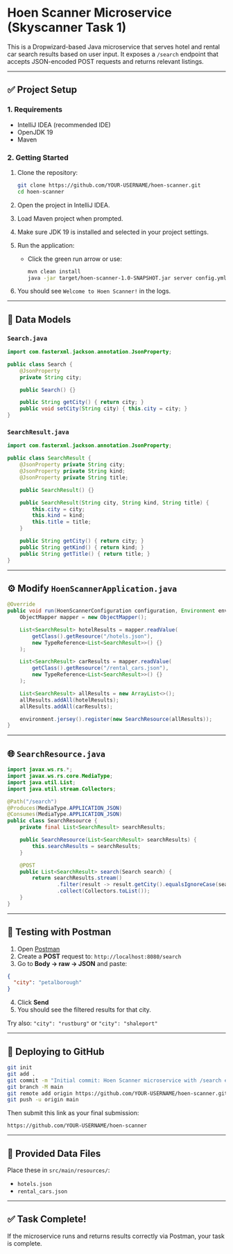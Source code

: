 
# Hoen Scanner Microservice (Skyscanner Task 1)

This is a Dropwizard-based Java microservice that serves hotel and rental car search results based on user input. It exposes a `/search` endpoint that accepts JSON-encoded POST requests and returns relevant listings.

---

## ✅ Project Setup

### 1. Requirements
- IntelliJ IDEA (recommended IDE)
- OpenJDK 19
- Maven

### 2. Getting Started
1. Clone the repository:
   ```bash
   git clone https://github.com/YOUR-USERNAME/hoen-scanner.git
   cd hoen-scanner
   ```

2. Open the project in IntelliJ IDEA.

3. Load Maven project when prompted.

4. Make sure JDK 19 is installed and selected in your project settings.

5. Run the application:
   - Click the green run arrow or use:
     ```bash
     mvn clean install
     java -jar target/hoen-scanner-1.0-SNAPSHOT.jar server config.yml
     ```

6. You should see `Welcome to Hoen Scanner!` in the logs.

---

## 🧩 Data Models

### `Search.java`
```java
import com.fasterxml.jackson.annotation.JsonProperty;

public class Search {
    @JsonProperty
    private String city;

    public Search() {}

    public String getCity() { return city; }
    public void setCity(String city) { this.city = city; }
}
```

### `SearchResult.java`
```java
import com.fasterxml.jackson.annotation.JsonProperty;

public class SearchResult {
    @JsonProperty private String city;
    @JsonProperty private String kind;
    @JsonProperty private String title;

    public SearchResult() {}

    public SearchResult(String city, String kind, String title) {
        this.city = city;
        this.kind = kind;
        this.title = title;
    }

    public String getCity() { return city; }
    public String getKind() { return kind; }
    public String getTitle() { return title; }
}
```

---

## ⚙️ Modify `HoenScannerApplication.java`
```java
@Override
public void run(HoenScannerConfiguration configuration, Environment environment) throws Exception {
    ObjectMapper mapper = new ObjectMapper();

    List<SearchResult> hotelResults = mapper.readValue(
        getClass().getResource("/hotels.json"),
        new TypeReference<List<SearchResult>>() {}
    );

    List<SearchResult> carResults = mapper.readValue(
        getClass().getResource("/rental_cars.json"),
        new TypeReference<List<SearchResult>>() {}
    );

    List<SearchResult> allResults = new ArrayList<>();
    allResults.addAll(hotelResults);
    allResults.addAll(carResults);

    environment.jersey().register(new SearchResource(allResults));
}
```

---

## 🌐 `SearchResource.java`
```java
import javax.ws.rs.*;
import javax.ws.rs.core.MediaType;
import java.util.List;
import java.util.stream.Collectors;

@Path("/search")
@Produces(MediaType.APPLICATION_JSON)
@Consumes(MediaType.APPLICATION_JSON)
public class SearchResource {
    private final List<SearchResult> searchResults;

    public SearchResource(List<SearchResult> searchResults) {
        this.searchResults = searchResults;
    }

    @POST
    public List<SearchResult> search(Search search) {
        return searchResults.stream()
                .filter(result -> result.getCity().equalsIgnoreCase(search.getCity()))
                .collect(Collectors.toList());
    }
}
```

---

## 🧪 Testing with Postman

1. Open [Postman](https://www.postman.com/)
2. Create a **POST** request to: `http://localhost:8080/search`
3. Go to **Body → raw → JSON** and paste:
```json
{
  "city": "petalborough"
}
```
4. Click **Send**
5. You should see the filtered results for that city.

Try also: `"city": "rustburg"` or `"city": "shaleport"`

---

## 🚀 Deploying to GitHub

```bash
git init
git add .
git commit -m "Initial commit: Hoen Scanner microservice with /search endpoint"
git branch -M main
git remote add origin https://github.com/YOUR-USERNAME/hoen-scanner.git
git push -u origin main
```

Then submit this link as your final submission:
```
https://github.com/YOUR-USERNAME/hoen-scanner
```

---

## 📁 Provided Data Files
Place these in `src/main/resources/`:
- `hotels.json`
- `rental_cars.json`

---

## ✅ Task Complete!
If the microservice runs and returns results correctly via Postman, your task is complete.

